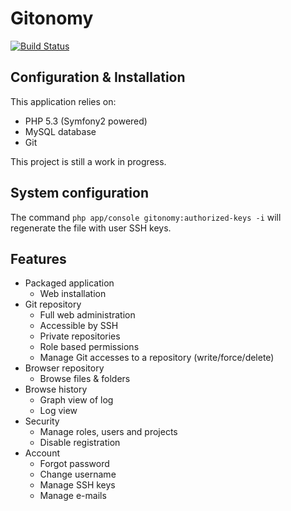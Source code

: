 Gitonomy
========

[![Build Status](https://secure.travis-ci.org/gitonomy/gitonomy.png)](https://travis-ci.org/gitonomy/gitonomy)

Configuration & Installation
----------------------------

This application relies on:

* PHP 5.3 (Symfony2 powered)
* MySQL database
* Git

This project is still a work in progress.

System configuration
--------------------

The command ``php app/console gitonomy:authorized-keys -i`` will regenerate the
file with user SSH keys.

Features
--------

* Packaged application
  * Web installation
* Git repository
  * Full web administration
  * Accessible by SSH
  * Private repositories
  * Role based permissions
  * Manage Git accesses to a repository (write/force/delete)
* Browser repository
  * Browse files & folders
* Browse history
  * Graph view of log
  * Log view
* Security
  * Manage roles, users and projects
  * Disable registration
* Account
  * Forgot password
  * Change username
  * Manage SSH keys
  * Manage e-mails
